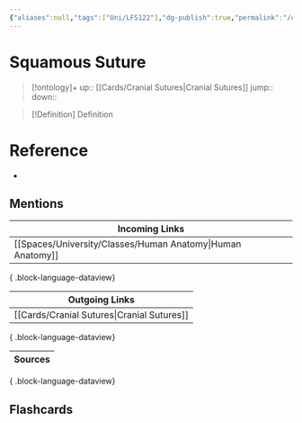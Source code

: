 ```yaml
---
{"aliases":null,"tags":["Uni/LFS122"],"dg-publish":true,"permalink":"/cards/squamous-suture/","dgPassFrontmatter":true}
---
```


# Squamous Suture

> [!ontology]+
> up:: [[Cards/Cranial Sutures\|Cranial Sutures]]
> jump:: 
> down:: 

> [!Definition] Definition

# Reference

- 

## Mentions

| Incoming Links                                                |
| ------------------------------------------------------------- |
| [[Spaces/University/Classes/Human Anatomy\|Human Anatomy]] |

{ .block-language-dataview}

| Outgoing Links                                |
| --------------------------------------------- |
| [[Cards/Cranial Sutures\|Cranial Sutures]] |

{ .block-language-dataview}

| Sources |
| ------- |

{ .block-language-dataview}

## Flashcards